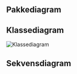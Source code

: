 ## Pakkediagram

<!-- ![Pakkediagram](https://gitlab.stud.idi.ntnu.no/it1901/groups-2020/gr2038/gr2038/-/blob/66-add-diagrams/documentation/diagrams/package_diagram.puml) -->

## Klassediagram

![Klassediagram](https://gitlab.stud.idi.ntnu.no/it1901/groups-2020/gr2038/gr2038/-/blob/66-add-diagrams/documentation/diagrams/package_diagram.png)

## Sekvensdiagram

<!-- ![Sekvensdiagram](https://gitlab.stud.idi.ntnu.no/it1901/groups-2020/gr2038/gr2038/-/blob/66-add-diagrams/documentation/diagrams/sequence_diagram.png) -->
